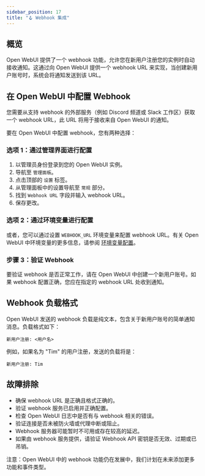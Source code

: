 ```yaml
---
sidebar_position: 17
title: "🪝 Webhook 集成"
---
```


概览
--------

Open WebUI 提供了一个 webhook 功能，允许您在新用户注册您的实例时自动接收通知。这通过向 Open WebUI 提供一个 webhook URL 来实现，当创建新用户账号时，系统会将通知发送到该 URL。

在 Open WebUI 中配置 Webhook
---------------------------------

您需要从支持 webhook 的外部服务（例如 Discord 频道或 Slack 工作区）获取一个 webhook URL，此 URL 将用于接收来自 Open WebUI 的通知。

要在 Open WebUI 中配置 webhook，您有两种选择：

### 选项 1：通过管理界面进行配置

1. 以管理员身份登录到您的 Open WebUI 实例。
2. 导航至 `管理面板`。
3. 点击顶部的 `设置` 标签。
4. 从管理面板中的设置导航至 `常规` 部分。
5. 找到 `Webhook URL` 字段并输入 webhook URL。
6. 保存更改。

### 选项 2：通过环境变量进行配置

或者，您可以通过设置 `WEBHOOK_URL` 环境变量来配置 webhook URL。有关 Open WebUI 中环境变量的更多信息，请参阅 [环境变量配置](https://docs.openwebui.com/getting-started/env-configuration/#webhook_url)。

### 步骤 3：验证 Webhook

要验证 webhook 是否正常工作，请在 Open WebUI 中创建一个新用户账号。如果 webhook 配置正确，您应在指定的 webhook URL 处收到通知。

Webhook 负载格式
----------------------

Open WebUI 发送的 webhook 负载是纯文本，包含关于新用户账号的简单通知消息。负载格式如下：

```
新用户注册: <用户名>
```

例如，如果名为 "Tim" 的用户注册，发送的负载将是：

```
新用户注册: Tim
```

故障排除
--------------

* 确保 webhook URL 是正确且格式正确的。
* 验证 webhook 服务已启用并正确配置。
* 检查 Open WebUI 日志中是否有与 webhook 相关的错误。
* 验证连接是否未被防火墙或代理中断或阻止。
* Webhook 服务器可能暂时不可用或存在较高的延迟。
* 如果由 webhook 服务提供，请验证 Webhook API 密钥是否无效、过期或已吊销。

注意：Open WebUI 中的 webhook 功能仍在发展中，我们计划在未来添加更多功能和事件类型。

